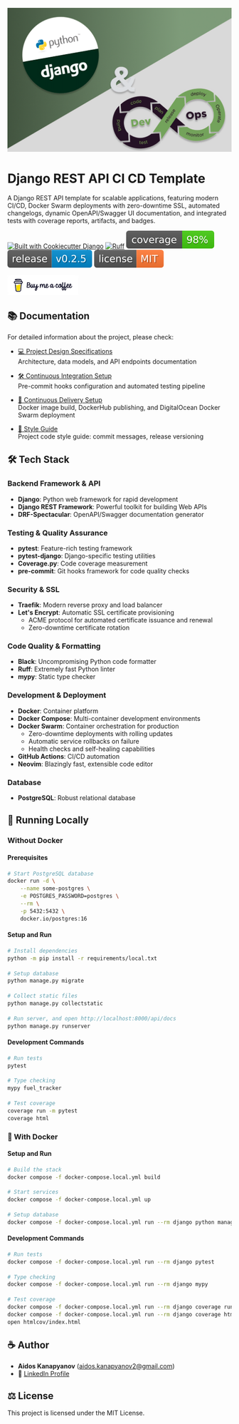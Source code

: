 [<img src="images/project-thumbnail.png"  alt="Airplane Fuel Tracker REST API with Django">](https://fuel-tracker-rest-api-django.dev.aidosk-dev.kz/api/docs/)

# Django REST API CI CD Template

A Django REST API template for scalable applications, featuring modern CI/CD,
Docker Swarm deployments with zero-downtime SSL, automated changelogs, dynamic
OpenAPI/Swagger UI documentation, and integrated tests with coverage reports,
artifacts, and badges.

[![Built with Cookiecutter Django](https://img.shields.io/badge/built%20with-Cookiecutter%20Django-ff69b4.svg?logo=cookiecutter)](https://github.com/cookiecutter/cookiecutter-django/)
[![Ruff](https://img.shields.io/endpoint?url=https://raw.githubusercontent.com/astral-sh/ruff/main/assets/badge/v2.json)](https://github.com/astral-sh/ruff)
![coverage badge](.github/badges/coverage.svg)
![release badge](.github/badges/release.svg)
![license badge](.github/badges/license.svg)

[<img src="images/buymecoffee.png"  alt="buymeacoffee-white-badge" style="width: 160px;">](https://www.buymeacoffee.com/aidosk)

## 📚 Documentation

For detailed information about the project, please check:

- [💻 Project Design Specifications](docs/project-design-specifications.md)<br>
  Architecture, data models, and API endpoints documentation

- [🛠️ Continuous Integration Setup](docs/continuous-integration.md)<br>
  Pre-commit hooks configuration and automated testing pipeline

- [🚀 Continuous Delivery Setup](docs/continuous-delivery.md)<br>
  Docker image build, DockerHub publishing, and DigitalOcean Docker Swarm deployment

- [🎨 Style Guide](docs/style-guide.md)<br>
  Project code style guide: commit messages, release versioning

## 🛠️ Tech Stack

### Backend Framework & API

- **Django**: Python web framework for rapid development
- **Django REST Framework**: Powerful toolkit for building Web APIs
- **DRF-Spectacular**: OpenAPI/Swagger documentation generator

### Testing & Quality Assurance

- **pytest**: Feature-rich testing framework
- **pytest-django**: Django-specific testing utilities
- **Coverage.py**: Code coverage measurement
- **pre-commit**: Git hooks framework for code quality checks

### Security & SSL

- **Traefik**: Modern reverse proxy and load balancer
- **Let's Encrypt**: Automatic SSL certificate provisioning
  - ACME protocol for automated certificate issuance and renewal
  - Zero-downtime certificate rotation

### Code Quality & Formatting

- **Black**: Uncompromising Python code formatter
- **Ruff**: Extremely fast Python linter
- **mypy**: Static type checker

### Development & Deployment

- **Docker**: Container platform
- **Docker Compose**: Multi-container development environments
- **Docker Swarm**: Container orchestration for production
  - Zero-downtime deployments with rolling updates
  - Automatic service rollbacks on failure
  - Health checks and self-healing capabilities
- **GitHub Actions**: CI/CD automation
- **Neovim**: Blazingly fast, extensible code editor

### Database

- **PostgreSQL**: Robust relational database

## 🏃 Running Locally

### Without Docker

#### Prerequisites

```bash
# Start PostgreSQL database
docker run -d \
    --name some-postgres \
    -e POSTGRES_PASSWORD=postgres \
    --rm \
    -p 5432:5432 \
    docker.io/postgres:16
```

#### Setup and Run

```bash
# Install dependencies
python -m pip install -r requirements/local.txt

# Setup database
python manage.py migrate

# Collect static files
python manage.py collectstatic

# Run server, and open http://localhost:8000/api/docs
python manage.py runserver
```

#### Development Commands

```bash
# Run tests
pytest

# Type checking
mypy fuel_tracker

# Test coverage
coverage run -m pytest
coverage html
```

### 🐋 With Docker

#### Setup and Run

```bash
# Build the stack
docker compose -f docker-compose.local.yml build

# Start services
docker compose -f docker-compose.local.yml up

# Setup database
docker compose -f docker-compose.local.yml run --rm django python manage.py migrate
```

#### Development Commands

```bash
# Run tests
docker compose -f docker-compose.local.yml run --rm django pytest

# Type checking
docker compose -f docker-compose.local.yml run --rm django mypy

# Test coverage
docker compose -f docker-compose.local.yml run --rm django coverage run -m pytest
docker compose -f docker-compose.local.yml run --rm django coverage html
open htmlcov/index.html

```

## ☕ Author

- **Aidos Kanapyanov** ([aidos.kanapyanov2@gmail.com](mailto:aidos.kanapyanov2@gmail.com))
- 💼 [LinkedIn Profile](https://www.linkedin.com/in/aidos-kanapyanov/)

## ⚖️ License

This project is licensed under the MIT License.
